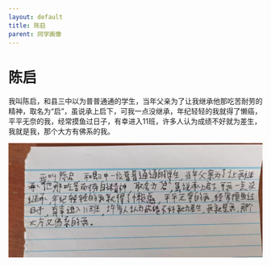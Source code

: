 ```yaml
---
layout: default
title: 陈启
parent: 同学画像
---
```


# 陈启

我叫陈启，和县三中以为普普通通的学生，当年父亲为了让我继承他那吃苦耐劳的精神，取名为“启”，虽说承上启下，可我一点没继承，年纪轻轻的我就得了懒癌，平平无奈的我，经常摸鱼过日子，有幸进入11班，许多人认为成绩不好就为差生，我就是我，那个大方有佛系的我。

![陈启自我介绍](/photos/陈启.jpg)
